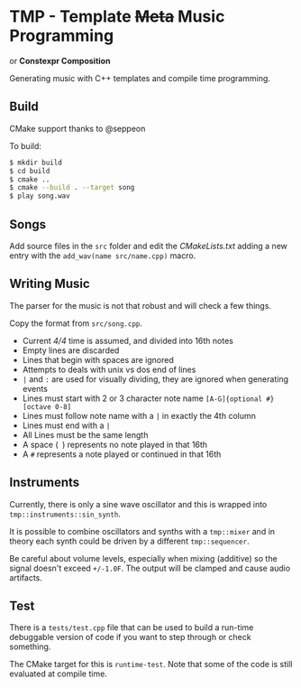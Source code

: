 # TMP - Template ~~Meta~~ Music Programming

or **Constexpr Composition**

Generating music with C++ templates and compile time programming.

## Build

CMake support thanks to @seppeon

To build:

```sh
$ mkdir build
$ cd build
$ cmake ..
$ cmake --build . --target song
$ play song.wav
```

## Songs

Add source files in the `src` folder and edit the _CMakeLists.txt_
adding a new entry with the `add_wav(name src/name.cpp)` macro.

## Writing Music

The parser for the music is not that robust and will check a few things.

Copy the format from `src/song.cpp`.

* Current _4/4_ time is assumed, and divided into 16th notes
* Empty lines are discarded
* Lines that begin with spaces are ignored
* Attempts to deals with unix vs dos end of lines
* `|` and `:` are used for visually dividing, they are ignored when generating
  events
* Lines must start with 2 or 3 character note name `[A-G]{optional #}[octave 0-8]`
* Lines must follow note name with a `|` in exactly the 4th column
* Lines must end with a `|`
* All Lines must be the same length
* A space (` `) represents no note played in that 16th
* A `#` represents a note played or continued in that 16th

## Instruments

Currently, there is only a sine wave oscillator and this is wrapped
into `tmp::instruments::sin_synth`.

It is possible to combine oscillators and synths with a `tmp::mixer`
and in theory each synth could be driven by a different `tmp::sequencer`.

Be careful about volume levels, especially when mixing (additive) so
the signal doesn't exceed `+/-1.0F`. The output will be clamped
and cause audio artifacts.

## Test

There is a `tests/test.cpp` file that can be used to build a run-time
debuggable version of code if you want to step through or check something.

The CMake target for this is `runtime-test`. Note that some of the code is
still evaluated at compile time.
